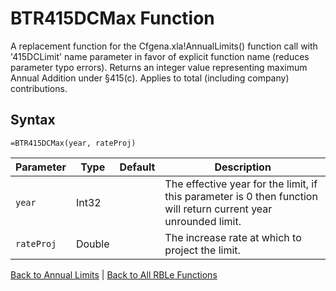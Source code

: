 # BTR415DCMax Function

A replacement function for the Cfgena.xla!AnnualLimits() function call with '415DCLimit' name parameter in favor of explicit function name (reduces parameter typo errors).  Returns an integer value representing maximum Annual Addition under §415(c). Applies to total (including company) contributions.

## Syntax

```excel
=BTR415DCMax(year, rateProj)
```

Parameter | Type | Default | Description
---|---|---|---
`year` | Int32 |  | The effective year for the limit, if this parameter is 0 then function will return current year unrounded limit.
`rateProj` | Double |  | The increase rate at which to project the limit.

[Back to Annual Limits](Readme.md) | [Back to All RBLe Functions](..\RBLe.md#function-documentation)